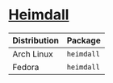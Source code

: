 # [Heimdall](https://gitlab.com/BenjaminDobell/Heimdall)

| Distribution | Package    |
| ------------ | ---------- |
| Arch Linux   | `heimdall` |
| Fedora       | `heimdall` |
